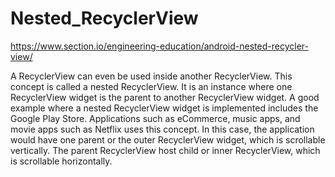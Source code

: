 # Nested_RecyclerView
https://www.section.io/engineering-education/android-nested-recycler-view/

A RecyclerView can even be used inside another RecyclerView. This concept is called a nested RecyclerView. It is an instance where one RecyclerView widget is the parent to another RecyclerView widget. A good example where a nested RecyclerView widget is implemented includes the Google Play Store. Applications such as eCommerce, music apps, and movie apps such as Netflix uses this concept. In this case, the application would have one parent or the outer RecyclerView widget, which is scrollable vertically. The parent RecyclerView host child or inner RecyclerView, which is scrollable horizontally.
